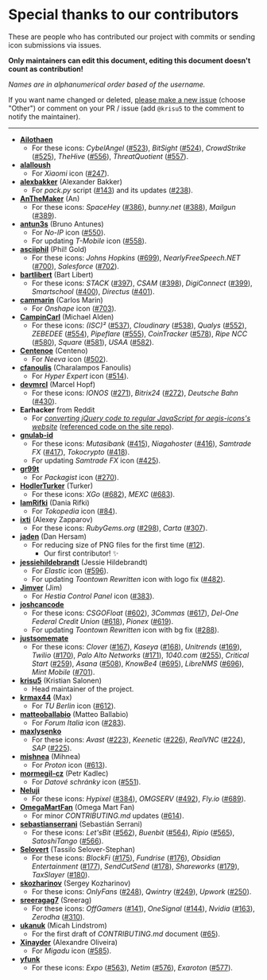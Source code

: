 # Special thanks to our contributors

These are people who has contributed our project with commits or sending icon submissions via issues.

**Only maintainers can edit this document, editing this document doesn't count as contribution!**

*Names are in alphanumerical order based of the username.*

If you want name changed or deleted, [please make a new issue](https://github.com/aegis-icons/aegis-icons/issues/new/choose) (choose "Other") or comment on your PR / issue (add `@krisu5` to the comment to notify the maintainer).

---

- **[Ailothaen](https://github.com/Ailothaen)**
  - For these icons: *CybelAngel* ([#523](https://github.com/aegis-icons/aegis-icons/issues/523)), *BitSight* ([#524](https://github.com/aegis-icons/aegis-icons/issues/524)), *CrowdStrike* ([#525](https://github.com/aegis-icons/aegis-icons/issues/525)), *TheHive* ([#556](https://github.com/aegis-icons/aegis-icons/issues/556)), *ThreatQuotient* ([#557](https://github.com/aegis-icons/aegis-icons/issues/557)).
- **[alalloush](https://github.com/alalloush)**
  - For *Xiaomi* icon ([#247](https://github.com/aegis-icons/aegis-icons/pull/247)).
- **[alexbakker](https://github.com/alexbakker)** (Alexander Bakker)
  - For *pack.py* script ([#143](https://github.com/aegis-icons/aegis-icons/pull/143)) and its updates ([#238](https://github.com/aegis-icons/aegis-icons/pull/238)).
- **[AnTheMaker](https://github.com/AnTheMaker)** (An)
  - For these icons: *SpaceHey* ([#386](https://github.com/aegis-icons/aegis-icons/issues/386)), *bunny.net* ([#388](https://github.com/aegis-icons/aegis-icons/issues/388)), *Mailgun* ([#389](https://github.com/aegis-icons/aegis-icons/issues/389)).
- **[antun3s](https://github.com/antun3s)** (Bruno Antunes)
  - For *No-IP* icon ([#550](https://github.com/aegis-icons/aegis-icons/pull/550)).
  - For updating *T-Mobile* icon ([#558](https://github.com/aegis-icons/aegis-icons/pull/558)).
- **[asciiphil](https://github.com/asciiphil)** (Phil! Gold)
  - For these icons: *Johns Hopkins* ([#699](https://github.com/aegis-icons/aegis-icons/pull/699)), *NearlyFreeSpeech.NET* ([#700](https://github.com/aegis-icons/aegis-icons/pull/700)), *Salesforce* ([#702](https://github.com/aegis-icons/aegis-icons/pull/702)).
- **[bartlibert](https://github.com/AnTheMaker)** (Bart Libert)
  - For these icons: *STACK* ([#397](https://github.com/aegis-icons/aegis-icons/pull/397)), *CSAM* ([#398](https://github.com/aegis-icons/aegis-icons/pull/398)), *DigiConnect* ([#399](https://github.com/aegis-icons/aegis-icons/pull/399)), *Smartschool* ([#400](https://github.com/aegis-icons/aegis-icons/pull/400)), *Directus* ([#401](https://github.com/aegis-icons/aegis-icons/pull/401)).
- **[cammarin](https://github.com/cammarin)** (Carlos Marin)
  - For *Onshape* icon ([#703](https://github.com/aegis-icons/aegis-icons/issues/703)).
- **[CampinCarl](https://github.com/CampinCarl)** (Michael Alden)
  - For these icons: *(ISC)²* ([#537](https://github.com/aegis-icons/aegis-icons/issues/537)), *Cloudinary* ([#538](https://github.com/aegis-icons/aegis-icons/issues/538)), *Qualys* ([#552](https://github.com/aegis-icons/aegis-icons/issues/552)), *ZEBEDEE* ([#554](https://github.com/aegis-icons/aegis-icons/issues/554)), *Pipeflare* ([#555](https://github.com/aegis-icons/aegis-icons/issues/555)), *CoinTracker* ([#578](https://github.com/aegis-icons/aegis-icons/issues/578)), *Ripe NCC* ([#580](https://github.com/aegis-icons/aegis-icons/issues/580)), *Square* ([#581](https://github.com/aegis-icons/aegis-icons/issues/581)), *USAA* ([#582](https://github.com/aegis-icons/aegis-icons/issues/582)).
- **[Centenoe](https://github.com/Centenoe)** (Centeno)
  - For *Neeva* icon ([#502](https://github.com/aegis-icons/aegis-icons/pull/502)).
- **[cfanoulis](https://github.com/cfanoulis)** (Charalampos Fanoulis)
  - For *Hyper Expert* icon ([#514](https://github.com/aegis-icons/aegis-icons/issues/514)).
- **[devmrcl](https://github.com/devmrcl)** (Marcel Hopf)
  - For these icons: *IONOS* ([#271](https://github.com/aegis-icons/aegis-icons/issues/271)), *Bitrix24* ([#272](https://github.com/aegis-icons/aegis-icons/issues/272)), *Deutsche Bahn* ([#430](https://github.com/aegis-icons/aegis-icons/issues/430)).
- **Earhacker** from Reddit
  - For *[converting jQuery code to regular JavaScript for aegis-icons's website](https://old.reddit.com/r/CodingHelp/comments/oz5cov/can_somebody_help_me_get_this_converted_from/h7y9cua/)* ([referenced code on the site repo](https://github.com/aegis-icons/aegis-icons.github.io/blob/0fd7502a865f5ea7c94f6e77ff01d9da4c085e64/index.html#L210+L232)).
- **[gnulab-id](https://github.com/gnulab-id)**
  - For these icons: *Mutasibank* ([#415](https://github.com/aegis-icons/aegis-icons/issues/415)), *Niagahoster* ([#416](https://github.com/aegis-icons/aegis-icons/issues/416)), *Samtrade FX* ([#417](https://github.com/aegis-icons/aegis-icons/issues/417)), *Tokocrypto* ([#418](https://github.com/aegis-icons/aegis-icons/issues/418)).
  - For updating *Samtrade FX* icon ([#425](https://github.com/aegis-icons/aegis-icons/issues/425)).
- **[gr99t](https://github.com/gr99t)**
  - For *Packagist* icon ([#270](https://github.com/aegis-icons/aegis-icons/issues/270)).
- **[HodlerTurker](https://github.com/HodlerTurker)** (Turker)
  - For these icons: *XGo* ([#682](https://github.com/aegis-icons/aegis-icons/issues/682)), *MEXC* ([#683](https://github.com/aegis-icons/aegis-icons/issues/683)).
- **[IamRifki](https://github.com/IamRifki)** (Dania Rifki)
  - For *Tokopedia* icon ([#84](https://github.com/aegis-icons/aegis-icons/pull/84)).
- **[ixti](https://github.com/ixti)** (Alexey Zapparov)
  - For these icons: *RubyGems.org* ([#298](https://github.com/aegis-icons/aegis-icons/pull/298)), *Carta* ([#307](https://github.com/aegis-icons/aegis-icons/pull/307)).
- **[jaden](https://github.com/jaden)** (Dan Hersam)
  - For reducing size of PNG files for the first time ([#12](https://github.com/aegis-icons/aegis-icons/pull/12)).
    - Our first contributor! :sparkles:
- **[jessiehildebrandt](https://github.com/jessiehildebrandt)** (Jessie Hildebrandt)
  - For *Elastic* icon ([#596](https://github.com/aegis-icons/aegis-icons/issues/596)).
  - For updating *Toontown Rewritten* icon with logo fix ([#482](https://github.com/aegis-icons/aegis-icons/issues/482)).
- **[Jimver](https://github.com/Jimver)** (Jim)
  - For *Hestia Control Panel* icon ([#383](https://github.com/aegis-icons/aegis-icons/issues/383)).
- **[joshcancode](https://github.com/joshcancode)**
  - For these icons: *CSGOFloat* ([#602](https://github.com/aegis-icons/aegis-icons/pull/602)), *3Commas* ([#617](https://github.com/aegis-icons/aegis-icons/pull/617)), *Del-One Federal Credit Union* ([#618](https://github.com/aegis-icons/aegis-icons/pull/618)), *Pionex* ([#619](https://github.com/aegis-icons/aegis-icons/pull/619)).
  - For updating *Toontown Rewritten* icon with bg fix ([#288](https://github.com/aegis-icons/aegis-icons/pull/288)).
- **[justsomemate](https://github.com/justsomemate)**
  - For these icons: *Clover* ([#167](https://github.com/aegis-icons/aegis-icons/issues/167)), *Kaseya* ([#168](https://github.com/aegis-icons/aegis-icons/issues/168)), *Unitrends* ([#169](https://github.com/aegis-icons/aegis-icons/issues/169)), *Twilio* ([#170](https://github.com/aegis-icons/aegis-icons/issues/170)), *Palo Alto Networks* ([#171](https://github.com/aegis-icons/aegis-icons/issues/171)), *1040.com* ([#255](https://github.com/aegis-icons/aegis-icons/issues/255)), *Critical Start* ([#259](https://github.com/aegis-icons/aegis-icons/issues/259)), *Asana* ([#508](https://github.com/aegis-icons/aegis-icons/issues/508)), *KnowBe4* ([#695](https://github.com/aegis-icons/aegis-icons/issues/695)), *LibreNMS* ([#696](https://github.com/aegis-icons/aegis-icons/issues/696)), *Mint Mobile* ([#701](https://github.com/aegis-icons/aegis-icons/issues/701)).
- **[krisu5](https://github.com/krisu5)** (Kristian Salonen)
  - Head maintainer of the project.
- **[krmax44](https://github.com/krmax44)** (Max)
  - For *TU Berlin* icon ([#612](https://github.com/aegis-icons/aegis-icons/pull/612)).
- **[matteoballabio](https://github.com/matteoballabio)** (Matteo Ballabio)
  - For *Forum Italia* icon ([#283](https://github.com/aegis-icons/aegis-icons/issues/283)).
- **[maxlysenko](https://github.com/maxlysenko)**
  - For these icons: *Avast* ([#223](https://github.com/aegis-icons/aegis-icons/issues/223)), *Keenetic* ([#226](https://github.com/aegis-icons/aegis-icons/issues/226)), *RealVNC* ([#224](https://github.com/aegis-icons/aegis-icons/issues/224)), *SAP* ([#225](https://github.com/aegis-icons/aegis-icons/issues/225)).
- **[mishnea](https://github.com/mishnea)** (Mihnea)
  - For *Proton* icon ([#613](https://github.com/aegis-icons/aegis-icons/pull/613)).
- **[mormegil-cz](https://github.com/mormegil-cz)** (Petr Kadlec)
  - For *Datové schránky* icon ([#551](https://github.com/aegis-icons/aegis-icons/pull/551)).
- **[Neluji](https://github.com/Neluji)**
  - For these icons: *Hypixel* ([#384](https://github.com/aegis-icons/aegis-icons/pull/384)), *OMGSERV* ([#492](https://github.com/aegis-icons/aegis-icons/pull/492)), *Fly.io* ([#689](https://github.com/aegis-icons/aegis-icons/pull/689)).
- **[OmegaMartFan](https://github.com/OmegaMartFan)** (Omega Mart Fan)
  - For minor *CONTRIBUTING.md* updates ([#614](https://github.com/aegis-icons/aegis-icons/pull/614)).
- **[sebastianserrani](https://github.com/sebastianserrani)** (Sebastián Serrani)
  - For these icons: *Let'sBit* ([#562](https://github.com/aegis-icons/aegis-icons/issues/562)), *Buenbit* ([#564](https://github.com/aegis-icons/aegis-icons/issues/564)), *Ripio* ([#565](https://github.com/aegis-icons/aegis-icons/issues/565)), *SatoshiTango* ([#566](https://github.com/aegis-icons/aegis-icons/issues/566)).
- **[Selovert](https://github.com/Selovert)** (Tassilo Selover-Stephan)
  - For these icons: *BlockFi* ([#175](https://github.com/aegis-icons/aegis-icons/issues/175)), *Fundrise* ([#176](https://github.com/aegis-icons/aegis-icons/issues/176)), *Obsidian Entertainment* ([#177](https://github.com/aegis-icons/aegis-icons/issues/177)), *SendCutSend* ([#178](https://github.com/aegis-icons/aegis-icons/issues/178)), *Shareworks* ([#179](https://github.com/aegis-icons/aegis-icons/issues/179)), *TaxSlayer* ([#180](https://github.com/aegis-icons/aegis-icons/issues/180)).
- **[skozharinov](https://github.com/skozharinov)** (Sergey Kozharinov)
  - For these icons: *OnlyFans* ([#248](https://github.com/aegis-icons/aegis-icons/issues/248)), *Qwintry* ([#249](https://github.com/aegis-icons/aegis-icons/issues/249)), *Upwork* ([#250](https://github.com/aegis-icons/aegis-icons/issues/250)).
- **[sreeragag7](https://github.com/sreeragag7)** (Sreerag)
  - For these icons: *OffGamers* ([#141](https://github.com/aegis-icons/aegis-icons/pull/141)), *OneSignal* ([#144](https://github.com/aegis-icons/aegis-icons/pull/144)), *Nvidia* ([#163](https://github.com/aegis-icons/aegis-icons/pull/163)), *Zerodha* ([#310](https://github.com/aegis-icons/aegis-icons/issues/310)).
- **[ukanuk](https://github.com/ukanuk)** (Micah Lindstrom)
  - For the first draft of *CONTRIBUTING.md* document ([#65](https://github.com/aegis-icons/aegis-icons/pull/65)).
- **[Xinayder](https://github.com/Xinayder)** (Alexandre Oliveira)
  - For *Migadu* icon ([#585](https://github.com/aegis-icons/aegis-icons/pull/585)).
- **[yfunk](https://github.com/yfunk)**
  - For these icons: *Expo* ([#563](https://github.com/aegis-icons/aegis-icons/pull/563)), *Netim* ([#576](https://github.com/aegis-icons/aegis-icons/pull/576)), *Exaroton* ([#577](https://github.com/aegis-icons/aegis-icons/pull/577)).
